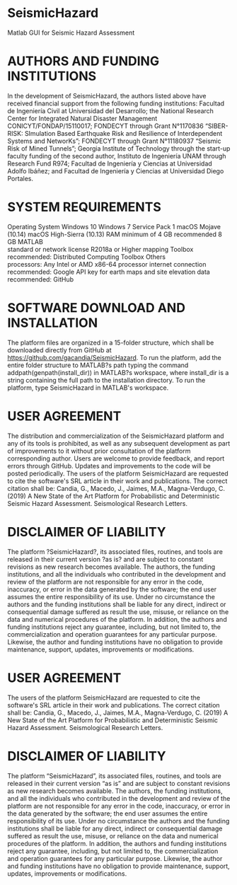 # SeismicHazard
Matlab GUI for Seismic Hazard Assessment

# AUTHORS AND FUNDING INSTITUTIONS
In the development of SeismicHazard, the authors listed above have received financial support from the following funding institutions: Facultad de Ingeniería Civil at Universidad del Desarrollo; the National Research Center for Integrated Natural Disaster Management CONICYT/FONDAP/15110017; FONDECYT through Grant N°1170836 “SIBER-RISK: SImulation Based Earthquake Risk and Resilience of Interdependent Systems and NetworKs”; FONDECYT through Grant N°11180937 “Seismic Risk of Mined Tunnels”; Georgia Institute of Technology through the start-up faculty funding of the second author, Instituto de Ingeniería UNAM through Research Fund R974; Facultad de Ingeniería y Ciencias at Universidad Adolfo Ibáñez; and Facultad de Ingeniería y Ciencias at Universidad Diego Portales. 

# SYSTEM REQUIREMENTS

Operating System
Windows 10
Windows 7 Service Pack 1
macOS Mojave (10.14)
macOS High-Sierra (10.13)
RAM
minimum of 4 GB
recommended 8 GB
MATLAB	
standard or network license
R2018a or Higher
mapping Toolbox
recommended: Distributed Computing Toolbox
Others	
processors: Any Intel or AMD x86-64 processor
internet connection
recommended: Google API key for earth maps and site elevation data
recommended: GitHub

# SOFTWARE DOWNLOAD AND INSTALLATION
The platform files are organized in a 15-folder structure, which shall be downloaded directly from GitHub at https://github.com/gacandia/SeismicHazard. To run the platform, add the entire folder structure to MATLAB?s path typing the command addpath(genpath(install_dir)) in MATLAB?s workspace, where install_dir is a string containing the full path to the installation directory. To run the platform, type SeismicHazard in MATLAB's workspace. 

 
# USER AGREEMENT
The distribution and commercialization of the SeismicHazard platform and any of its tools is prohibited, as well as any subsequent development as part of improvements to it without prior consultation of the platform corresponding author. Users are welcome to provide feedback, and report errors through GitHub. Updates and improvements to the code will be posted periodically. 
The users of the platform SeismicHazard are requested to cite the software's SRL article in their work and publications. The correct citation shall be: Candia, G., Macedo, J., Jaimes, M.A., Magna-Verdugo, C. (2019) A New State of the Art Platform for Probabilistic and Deterministic Seismic Hazard Assessment. Seismological Research Letters. 

# DISCLAIMER OF LIABILITY
The platform ?SeismicHazard?, its associated files, routines, and tools are released in their current version ?as is? and are subject to constant revisions as new research becomes available. The authors, the funding institutions, and all the individuals who contributed in the development and review of the platform are not responsible for any error in the code, inaccuracy, or error in the data generated by the software; the end user assumes the entire responsibility of its use. Under no circumstance the authors and the funding institutions shall be liable for any direct, indirect or consequential damage suffered as result the use, misuse, or reliance on the data and numerical procedures of the platform. In addition, the authors and funding institutions reject any guarantee, including, but not limited to, the commercialization and operation guarantees for any particular purpose. Likewise, the author and funding institutions have no obligation to provide maintenance, support, updates, improvements or modifications.

# USER AGREEMENT
The users of the platform SeismicHazard are requested to cite the software's SRL article in their work and publications. The correct citation shall be: Candia, G., Macedo, J., Jaimes, M.A., Magna-Verdugo, C. (2019) A New State of the Art Platform for Probabilistic and Deterministic Seismic Hazard Assessment. Seismological Research Letters. 

# DISCLAIMER OF LIABILITY
The platform “SeismicHazard”, its associated files, routines, and tools are released in their current version “as is” and are subject to constant revisions as new research becomes available. The authors, the funding institutions, and all the individuals who contributed in the development and review of the platform are not responsible for any error in the code, inaccuracy, or error in the data generated by the software; the end user assumes the entire responsibility of its use. Under no circumstance the authors and the funding institutions shall be liable for any direct, indirect or consequential damage suffered as result the use, misuse, or reliance on the data and numerical procedures of the platform. In addition, the authors and funding institutions reject any guarantee, including, but not limited to, the commercialization and operation guarantees for any particular purpose. Likewise, the author and funding institutions have no obligation to provide maintenance, support, updates, improvements or modifications.


